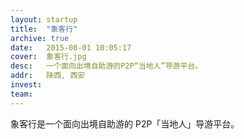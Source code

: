 ```yaml
---
layout: startup
title:  "象客行"
archive: true
date:   2015-08-01 10:05:17
cover:	象客行.jpg
desc:	一个面向出境自助游的P2P“当地人”导游平台。
addr:	陕西, 西安
invest:	
team:	
---
```


象客行是一个面向出境自助游的 P2P「当地人」导游平台。
